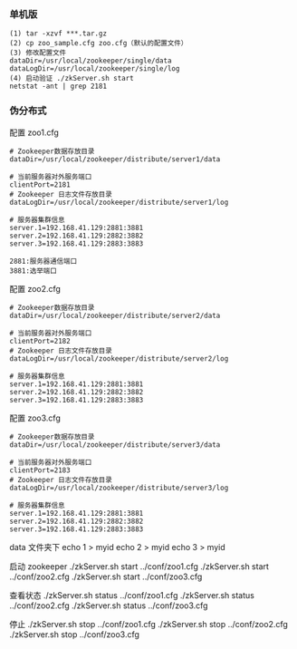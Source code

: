 
### 单机版
    (1) tar -xzvf ***.tar.gz
    (2) cp zoo_sample.cfg zoo.cfg（默认的配置文件）
    (3) 修改配置文件
    dataDir=/usr/local/zookeeper/single/data
    dataLogDir=/usr/local/zookeeper/single/log
    (4) 启动验证 ./zkServer.sh start
    netstat -ant | grep 2181

### 伪分布式
配置 zoo1.cfg
```
# Zookeeper数据存放目录
dataDir=/usr/local/zookeeper/distribute/server1/data

# 当前服务器对外服务端口
clientPort=2181
# Zookeeper 日志文件存放目录
dataLogDir=/usr/local/zookeeper/distribute/server1/log

# 服务器集群信息
server.1=192.168.41.129:2881:3881
server.2=192.168.41.129:2882:3882
server.3=192.168.41.129:2883:3883

2881:服务器通信端口
3881:选举端口

```

配置 zoo2.cfg
```
# Zookeeper数据存放目录
dataDir=/usr/local/zookeeper/distribute/server2/data

# 当前服务器对外服务端口
clientPort=2182
# Zookeeper 日志文件存放目录
dataLogDir=/usr/local/zookeeper/distribute/server2/log

# 服务器集群信息
server.1=192.168.41.129:2881:3881
server.2=192.168.41.129:2882:3882
server.3=192.168.41.129:2883:3883
```

配置 zoo3.cfg
```
# Zookeeper数据存放目录
dataDir=/usr/local/zookeeper/distribute/server3/data

# 当前服务器对外服务端口
clientPort=2183
# Zookeeper 日志文件存放目录
dataLogDir=/usr/local/zookeeper/distribute/server3/log

# 服务器集群信息
server.1=192.168.41.129:2881:3881
server.2=192.168.41.129:2882:3882
server.3=192.168.41.129:2883:3883
```

data  文件夹下
echo 1 > myid
echo 2 > myid
echo 3 > myid

启动 zookeeper
./zkServer.sh start ../conf/zoo1.cfg
./zkServer.sh start ../conf/zoo2.cfg
./zkServer.sh start ../conf/zoo3.cfg

查看状态
./zkServer.sh status ../conf/zoo1.cfg
./zkServer.sh status ../conf/zoo2.cfg
./zkServer.sh status ../conf/zoo3.cfg

停止
./zkServer.sh stop ../conf/zoo1.cfg
./zkServer.sh stop ../conf/zoo2.cfg
./zkServer.sh stop ../conf/zoo3.cfg
